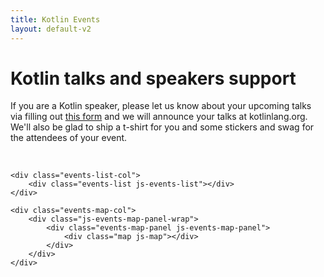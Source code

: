 ```yaml
---
title: Kotlin Events
layout: default-v2
---
```


# Kotlin talks and speakers support

If you are a Kotlin speaker, please let us know about your upcoming talks via filling out [this form](https://surveys.jetbrains.com/s3/Submit-a-Kotlin-Talk)
and we will announce your talks at kotlinlang.org. We'll also be glad to ship a t-shirt for you and some stickers and swag for the attendees of your event.

<br/>


<div id="events" class="events">

    <div class="events-list-col">
        <div class="events-list js-events-list"></div>
    </div>

    <div class="events-map-col">
        <div class="js-events-map-panel-wrap">
            <div class="events-map-panel js-events-map-panel">
                <div class="map js-map"></div>
            </div>
        </div>
    </div>

</div>

<script src="{{ url_for('static', filename='events.js') }}"></script>
<link rel="stylesheet" href="{{ url_for('static', filename='events.css')|autoversion }}">